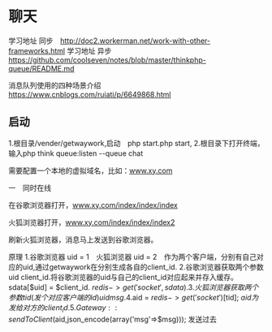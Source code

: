 聊天
===============
学习地址 同步　http://doc2.workerman.net/work-with-other-frameworks.html
学习地址 异步　https://github.com/coolseven/notes/blob/master/thinkphp-queue/README.md

消息队列使用的四种场景介绍 https://www.cnblogs.com/ruiati/p/6649868.html

## 启动

1.根目录/vender/getwaywork,启动　php start.php start,
2.根目录下打开终端，输入php think queue:listen --queue chat

需要配置一个本地的虚拟域名，比如：www.xy.com

一　同时在线

在谷歌浏览器打开，www.xy.com/index/index/index

火狐浏览器打开，www.xy.com/index/index/index2

刷新火狐浏览器，消息马上发送到谷歌浏览器。

原理
1.谷歌浏览器 uid = 1　火狐浏览器 uid = 2　作为两个客户端，分别有自己对应的uid,通过getwaywork在分别生成各自的client_id.
2.谷歌浏览器获取两个参数　uid client_id.将谷歌浏览器的uid与自己的client_id对应起来并存入缓存。sdata[$uid] = $client_id.
$redis->get('socket',sdata).
3.火狐浏览器获取两个参数　tid(发个对应客户端的id) uid msg.
4.$aid = $redis->get('socket')[$tid];  $aid为　发给对方的client_id.
5.Gateway::sendToClient($aid,json_encode(array('msg'=>$msg))); 发送过去



